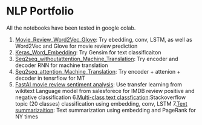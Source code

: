 # NLP Portfolio
All the notebooks have been tested in google colab.

1. [Movie_Review_Word2Vec_Glove](https://github.com/XiwangLi/NLP_RNN_Embedding/blob/master/Movie_Review_Word2Vec_Glove.ipynb): Try ebedding, conv, LSTM, as well as Word2Vec and Glove for movie review prediction
2. [Keras_Word_Embedding](https://github.com/XiwangLi/NLP_RNN_Embedding/blob/master/Keras_Word_Embedding.ipynb): Try Gensim for text classificaiton
3. [Seq2seq_withoutattention_Machine_Translation](https://github.com/XiwangLi/NLP_RNN_Embedding/blob/master/Seq2seq_withoutattention_Machine_Translation.ipynb): Try encoder and decoder RNN for machine translation
4. [Seq2seq_attention_Machine_Translation](https://github.com/XiwangLi/NLP_RNN_Embedding/blob/master/Seq2seq_attention_Machine_Translation.ipynb): Try encoder + attenion + decoder in tensrflow for MT
5. [FastAI movie review sentiment analysis](https://github.com/XiwangLi/NLP_RNN_Embedding/blob/master/Xiwang_lesson3-imdb.ipynb): Use transfer learning from wikitext Language model from salesforece for IMDB review positive and negative classification
6.[Multi-class text classfication](https://github.com/XiwangLi/NLP_RNN_Embedding/blob/master/Stack_Topic_Classification.ipynb):Stackoverflow topic (20 classes) classification using embedding, conv, LSTM 
7.[Text summarizaition](https://github.com/XiwangLi/NLP_RNN_Embedding/blob/master/Text_Summarization.ipynb): Text summarization using embedding and PageRank for NY times
